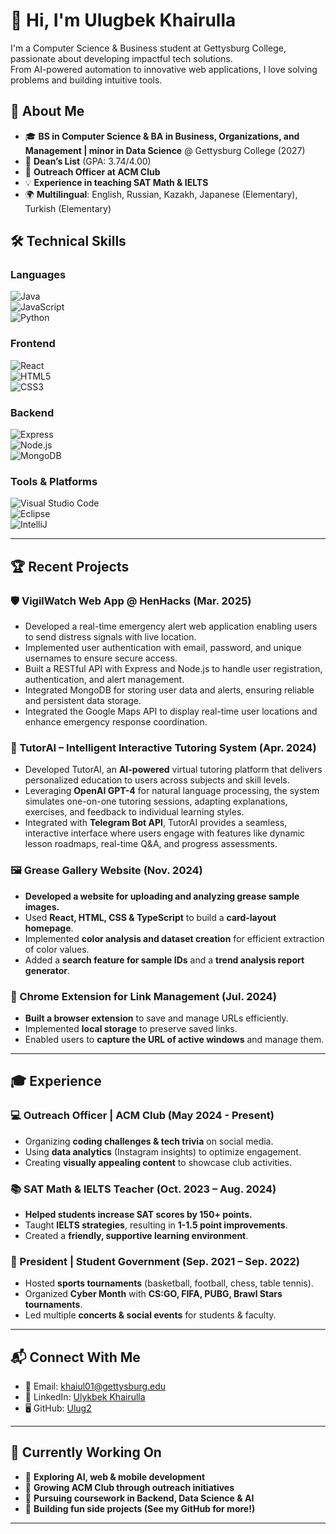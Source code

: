 # 👋 Hi, I'm Ulugbek Khairulla  

I'm a Computer Science & Business student at Gettysburg College, passionate about developing impactful tech solutions.  
From AI-powered automation to innovative web applications, I love solving problems and building intuitive tools.  

## 🚀 About Me  
- 🎓 **BS in Computer Science & BA in Business, Organizations, and Management | minor in Data Science** @ Gettysburg College (2027)  
- 📜 **Dean’s List** (GPA: 3.74/4.00)  
- 🎯 **Outreach Officer at ACM Club**  
- 💡 **Experience in teaching SAT Math & IELTS**  
- 🌍 **Multilingual**: English, Russian, Kazakh, Japanese (Elementary), Turkish (Elementary)  

## 🛠 Technical Skills  

### **Languages**  
![Java](https://img.shields.io/badge/Java-%23ED8B00.svg?style=for-the-badge&logo=openjdk&logoColor=white)  
![JavaScript](https://img.shields.io/badge/JavaScript-F7DF1E?style=for-the-badge&logo=javascript&logoColor=black)  
![Python](https://img.shields.io/badge/Python-E34F26?style=for-the-badge&logo=python&logoColor=white)  
 

### **Frontend**  
![React](https://img.shields.io/badge/React.js-61DAFB?style=for-the-badge&logo=react&logoColor=black)  
![HTML5](https://img.shields.io/badge/HTML5-E34F26?style=for-the-badge&logo=html5&logoColor=white)  
![CSS3](https://img.shields.io/badge/CSS3-1572B6?style=for-the-badge&logo=css3&logoColor=white)   

### **Backend**  
![Express](https://img.shields.io/badge/Express-black?style=for-the-badge&logo=express)  
![Node.js](https://img.shields.io/badge/Node.js-339933?style=for-the-badge&logo=node.js&logoColor=white)  
![MongoDB](https://img.shields.io/badge/MongoDB-47A248?style=for-the-badge&logo=mongodb&logoColor=white)

### **Tools & Platforms**  
![Visual Studio Code](https://img.shields.io/badge/VS%20Code-007ACC?style=for-the-badge&logo=visual-studio-code&logoColor=white)  
![Eclipse](https://img.shields.io/badge/Eclipse-2C2255?style=for-the-badge&logo=eclipse&logoColor=white)  
![IntelliJ](https://img.shields.io/badge/IntelliJ%20IDEA-000000.svg?style=for-the-badge&logo=intellij-idea&logoColor=white)  

---

## 🏆 Recent Projects  

### **🛡 VigilWatch Web App @ HenHacks (Mar. 2025)**
- Developed a real-time emergency alert web application enabling users to send distress signals with live location.
- Implemented user authentication with email, password, and unique usernames to ensure secure access.
- Built a RESTful API with Express and Node.js to handle user registration, authentication, and alert management.
- Integrated MongoDB for storing user data and alerts, ensuring reliable and persistent data storage.
- Integrated the Google Maps API to display real-time user locations and enhance emergency response coordination. 

### **🤖 TutorAI – Intelligent Interactive Tutoring System (Apr. 2024)**  
- Developed TutorAI, an **AI-powered** virtual tutoring platform that delivers personalized education to users across subjects and skill levels.
- Leveraging **OpenAI GPT-4** for natural language processing, the system simulates one-on-one tutoring sessions, adapting explanations, exercises, and feedback to individual learning styles.
- Integrated with **Telegram Bot API**, TutorAI provides a seamless, interactive interface where users engage with features like dynamic lesson roadmaps, real-time Q&A, and progress assessments.  

### **🖼️ Grease Gallery Website (Nov. 2024)**  
- **Developed a website for uploading and analyzing grease sample images.**  
- Used **React, HTML, CSS & TypeScript** to build a **card-layout homepage**.  
- Implemented **color analysis and dataset creation** for efficient extraction of color values.  
- Added a **search feature for sample IDs** and a **trend analysis report generator**.  

### **🔗 Chrome Extension for Link Management (Jul. 2024)**  
- **Built a browser extension** to save and manage URLs efficiently.  
- Implemented **local storage** to preserve saved links.  
- Enabled users to **capture the URL of active windows** and manage them.
  
---

## 🎓 Experience  

### **💻 Outreach Officer | ACM Club (May 2024 - Present)**  
- Organizing **coding challenges & tech trivia** on social media.  
- Using **data analytics** (Instagram insights) to optimize engagement.  
- Creating **visually appealing content** to showcase club activities.  

### **📚 SAT Math & IELTS Teacher (Oct. 2023 – Aug. 2024)**  
- **Helped students increase SAT scores by 150+ points.**  
- Taught **IELTS strategies**, resulting in **1-1.5 point improvements**.  
- Created a **friendly, supportive learning environment**.  

### **🏀 President | Student Government (Sep. 2021 – Sep. 2022)**  
- Hosted **sports tournaments** (basketball, football, chess, table tennis).  
- Organized **Cyber Month** with **CS:GO, FIFA, PUBG, Brawl Stars tournaments**.  
- Led multiple **concerts & social events** for students & faculty.  

---

## 📬 Connect With Me  
- 📧 Email: [khaiul01@gettysburg.edu](mailto:khaiul01@gettysburg.edu)  
- 💼 LinkedIn: [Ulykbek Khairulla](https://www.linkedin.com/in/ulykbek-khairulla)  
- 🖥️ GitHub: [Ulug2](https://github.com/Ulug2)  

---

## 🎯 Currently Working On  
- 🧠 **Exploring AI, web & mobile development**  
- 🚀 **Growing ACM Club through outreach initiatives**  
- 🤖 **Pursuing coursework in Backend, Data Science & AI**  
- 🔧 **Building fun side projects (See my GitHub for more!)**  

---
